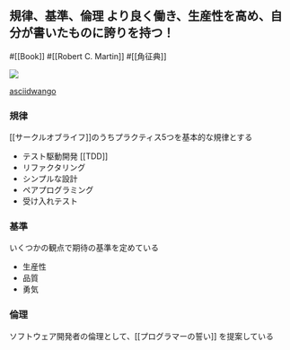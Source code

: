 ## 規律、基準、倫理 より良く働き、生産性を高め、自分が書いたものに誇りを持つ！

#[[Book]] #[[Robert C. Martin]] #[[角征典]]

![](https://64.media.tumblr.com/51e0203da0d43fc34fe675b976194c70/073598ba94bf7416-5a/s1280x1920/0ab6860608b69faa747821255e61aead502d9a49.jpg)

[asciidwango](https://asciidwango.jp/post/693992928727760896/clean-craftsmanship)


### 規律

[[サークルオブライフ]]のうちプラクティス5つを基本的な規律とする

- テスト駆動開発 [[TDD]]
- リファクタリング
- シンプルな設計
- ペアプログラミング
- 受け入れテスト

### 基準

いくつかの観点で期待の基準を定めている

- 生産性
- 品質
- 勇気

### 倫理

ソフトウェア開発者の倫理として、[[プログラマーの誓い]] を提案している
